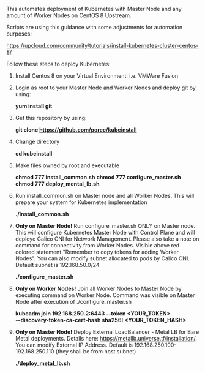 This automates deployment of Kubernetes with Master Node and any amount of Worker Nodes on CentOS 8 Upstream.

Scripts are using this guidance with some adjustments for automation purposes:

https://upcloud.com/community/tutorials/install-kubernetes-cluster-centos-8/

Follow these steps to deploy Kubernetes:

1. Install Centos 8 on your Virtual Environment: i.e. VMWare Fusion
2. Login as root to your Master Node and Worker Nodes and deploy git by using:

	**yum install git**	

3. Get this repository by using:

	**git clone https://github.com/porec/kubeinstall**
 
4. Change directory

	**cd kubeinstall**

5. Make files owned by root and executable

	**chmod 777 install_common.sh**
	**chmod 777 configure_master.sh**
	**chmod 777 deploy_mental_lb.sh**	

6. Run install_common.sh on Master node and all Worker Nodes. This will prepare your system for Kubernetes implementation

	**./install_common.sh**

7. **Only on Master Node!** Run configure_master.sh ONLY on Master node. This will configure Kubernetes Master Node with Control Plane and will deploye Calico CNI for Network Management. Please also take a note on command for connectivity from Worker Nodes. Visible above red colored statement "Remember to copy tokens for adding Worker Nodes". You can also modify subnet allocated to pods by Calico CNI. Default subnet is 192.168.50.0/24

	**./configure_master.sh**

8. **Only on Worker Nodes!** Join all Worker Nodes to Master Node by executing command on Worker Node. Command was visible on Master Node after execution of ./configure_master.sh

	**kubeadm join 192.168.250.2:6443 --token <YOUR_TOKEN> \
	--discovery-token-ca-cert-hash sha256: <YOUR_TOKEN_HASH>**

9. **Only on Master Node!** Deploy External LoadBalancer - Metal LB for Bare Metal deployments. Details here: https://metallb.universe.tf/installation/. You can modify External IP Address. Default is 192.168.250.100-192.168.250.110 (they shall be from host subnet)

	**./deploy_metal_lb.sh**
